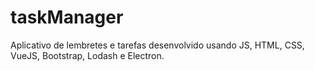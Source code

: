 # taskManager
Aplicativo de lembretes e tarefas desenvolvido usando JS, HTML, CSS, VueJS, Bootstrap, Lodash e Electron.

